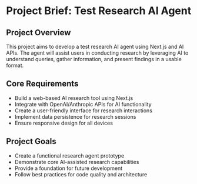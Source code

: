 # Project Brief: Test Research AI Agent

## Project Overview
This project aims to develop a test research AI agent using Next.js and AI APIs. The agent will assist users in conducting research by leveraging AI to understand queries, gather information, and present findings in a usable format.

## Core Requirements
- Build a web-based AI research tool using Next.js
- Integrate with OpenAI/Anthropic APIs for AI functionality
- Create a user-friendly interface for research interactions
- Implement data persistence for research sessions
- Ensure responsive design for all devices

## Project Goals
- Create a functional research agent prototype
- Demonstrate core AI-assisted research capabilities
- Provide a foundation for future development
- Follow best practices for code quality and architecture

